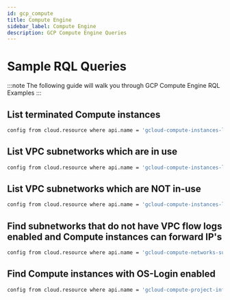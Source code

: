 ```yaml
---
id: gcp_compute
title: Compute Engine
sidebar_label: Compute Engine
description: GCP Compute Engine Queries
---
```


# Sample RQL Queries

:::note
The following guide will walk you through GCP Compute Engine RQL Examples
:::

## List terminated Compute instances

```bash
config from cloud.resource where api.name = 'gcloud-compute-instances-list'  and json.rule = status contains TERMINATED
```

## List VPC subnetworks which are in use	

```bash
config from cloud.resource where api.name = 'gcloud-compute-instances-list' as X; config from cloud.resource where api.name = 'gcloud-compute-networks-subnets-list' as Y; filter '$.X.networkInterfaces[*].subnetwork contains $.Y.selfLink'; show Y;
 ```

## List VPC subnetworks which are NOT in-use

```bash
config from cloud.resource where api.name = 'gcloud-compute-instances-list' as X; config from cloud.resource where api.name = 'gcloud-compute-networks-subnets-list' as Y; filter 'not ($.X.networkInterfaces[*].subnetwork contains $.Y.selfLink)'; show Y; 
```

## Find subnetworks that do not have VPC flow logs enabled and Compute instances can forward IP's

```bash
config from cloud.resource where api.name = 'gcloud-compute-networks-subnets-list' AND json.rule = enableFlowLogs does not exist or enableFlowLogs is false as X; config from cloud.resource where api.name = 'gcloud-compute-instances-list' AND json.rule = canIpForward is true as Y; filter ' $.Y.networkInterfaces[*].network contains $.X.network '; show X;
```

## Find Compute instances with OS-Login enabled
```bash
config from cloud.resource where api.name = 'gcloud-compute-project-info' AND json.rule = "commonInstanceMetadata.items[?(@.key=='enable-oslogin' && @.value=='TRUE')] exists" 
```

